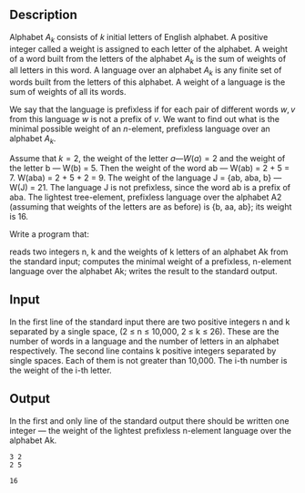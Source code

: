 ## Description

Alphabet $A_k$ consists of $k$ initial letters of English alphabet. A positive integer called a weight is assigned to each letter of the alphabet. A weight of a word built from the letters of the alphabet $A_k$ is the sum of weights of all letters in this word. A language over an alphabet $A_k$ is any finite set of words built from the letters of this alphabet. A weight of a language is the sum of weights of all its words.

We say that the language is prefixless if for each pair of different words $w, v$ from this language $w$ is not a prefix of $v$. We want to find out what is the minimal possible weight of an $n$-element, prefixless language over an alphabet $A_k$.

Assume that $k = 2$, the weight of the letter $a — W(a) = 2$ and the weight of the letter b — W(b) = 5. Then the weight of the word ab — W(ab) = 2 + 5 = 7. W(aba) = 2 + 5 + 2 = 9. The weight of the language J = {ab, aba, b} — W(J) = 21. The language J is not prefixless, since the word ab is a prefix of aba. The lightest tree-element, prefixless language over the alphabet A2 (assuming that weights of the letters are as before) is {b, aa, ab}; its weight is 16.

Write a program that:

reads two integers n, k and the weights of k letters of an alphabet Ak from the standard input;
computes the minimal weight of a prefixless, n-element language over the alphabet Ak;
writes the result to the standard output.

## Input

In the first line of the standard input there are two positive integers n and k separated by a single space, (2 ≤ n ≤ 10,000, 2 ≤ k ≤ 26). These are the number of words in a language and the number of letters in an alphabet respectively. The second line contains k positive integers separated by single spaces. Each of them is not greater than 10,000. The i-th number is the weight of the i-th letter.

## Output

In the first and only line of the standard output there should be written one integer — the weight of the lightest prefixless n-element language over the alphabet Ak.

```input1
3 2
2 5
```
```output1 
16
```